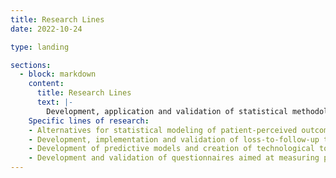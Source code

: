 ```yaml
---
title: Research Lines
date: 2022-10-24

type: landing

sections:
  - block: markdown
    content:
      title: Research Lines
      text: |-
        Development, application and validation of statistical methodology in the field of Biosanitary and Experimental Sciences, providing methodological support to groups in these areas, trying to respond to real problems and promoting the transfer of research.
    Specific lines of research:
    - Alternatives for statistical modeling of patient-perceived outcomes and applications.
    - Development, implementation and validation of loss-to-follow-up treatment methods in longitudinal studies.
    - Development of predictive models and creation of technological tools for use in clinical practice.
    - Development and validation of questionnaires aimed at measuring patient-perceived outcomes.      
---
```

